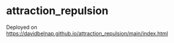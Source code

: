 # attraction_repulsion

Deployed on https://davidbelnap.github.io/attraction_repulsion/main/index.html
